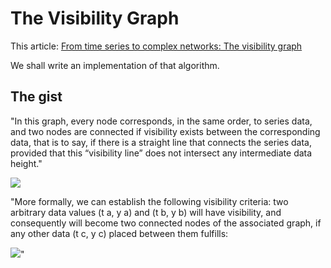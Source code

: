 # The Visibility Graph

This article: [From time series to complex networks: The visibility graph](http://www.pnas.org/content/105/13/4972.full)

We shall write an implementation of that algorithm.

## The gist

"In this graph, every node corresponds, in the same order, to series data, and two nodes are connected if visibility exists between the corresponding data, that is to say, if there is a straight line that connects the series data, provided that this “visibility line” does not intersect any intermediate data height."

<img src="http://www.pnas.org/content/105/13/4972/F1.medium.gif">

"More formally, we can establish the following visibility criteria: two arbitrary data values (t a, y a) and (t b, y b) will have visibility, and consequently will become two connected nodes of the associated graph, if any other data (t c, y c) placed between them fulfills:

<img src="http://www.pnas.org/content/105/13/4972/embed/graphic-2.gif">"
